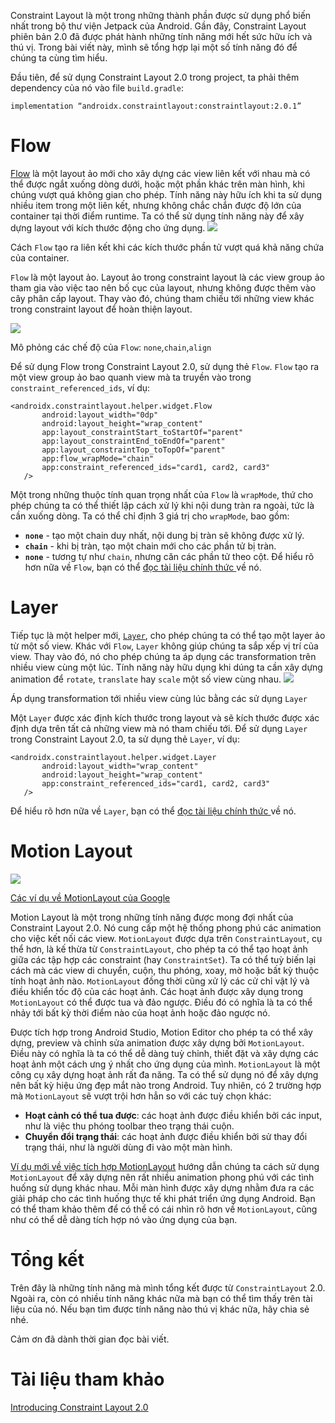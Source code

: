 Constraint Layout là một trong những thành phần được sử dụng phổ biến nhất trong bộ thư viện Jetpack của Android. Gần đây, Constraint Layout phiên bản 2.0 đã được phát hành những tính năng mới hết sức hữu ích và thú vị. Trong bài viết này, mình sẽ tổng hợp lại một số tính năng đó để chúng ta cùng tìm hiểu.

Đầu tiên, để sử dụng Constraint Layout 2.0 trong project, ta phải thêm dependency của nó vào file `build.gradle`:

`implementation “androidx.constraintlayout:constraintlayout:2.0.1”`
# Flow
[Flow](https://developer.android.com/reference/androidx/constraintlayout/helper/widget/Flow?hl=en) là một layout ảo mới cho xây dựng các view liên kết với nhau mà có thể được ngắt xuống dòng dưới, hoặc một phần khác trên màn hình, khi chúng vượt quá không gian cho phép. Tính năng này hữu ích khi ta sử dụng nhiều item trong một liên kết, nhưng không chắc chắn được độ lớn của container tại thời điểm runtime. Ta có thể sử dụng tính năng này để xây dựng layout với kích thước động cho ứng dụng.
![](https://images.viblo.asia/c6560526-f830-405c-92be-abafe246b154.gif)

Cách `Flow` tạo ra liên kết khi các kích thước phần tử vượt quá khả năng chứa của container.

`Flow` là một layout ảo. Layout ảo trong constraint layout là các view group ảo tham gia vào việc tao nên bố cục của layout, nhưng không được thêm vào cây phân cấp layout. Thay vào đó, chúng tham chiếu tới những view khác trong constraint layout để hoàn thiện layout.

![](https://images.viblo.asia/9d0c4c2b-779f-416d-b228-436d68cdd753.gif)

Mô phỏng các chế độ của `Flow`: `none`,`chain`,`align`

Để sử dụng Flow trong Constraint Layout 2.0, sử dụng thẻ `Flow`. `Flow` tạo ra một view group ảo bao quanh view mà ta truyền vào trong `constraint_referenced_ids`, ví dụ:
```
<androidx.constraintlayout.helper.widget.Flow
       android:layout_width="0dp"
       android:layout_height="wrap_content"
       app:layout_constraintStart_toStartOf="parent"
       app:layout_constraintEnd_toEndOf="parent"
       app:layout_constraintTop_toTopOf="parent"
       app:flow_wrapMode="chain"
       app:constraint_referenced_ids="card1, card2, card3"
   />
```
Một trong những thuộc tính quan trọng nhất của `Flow` là `wrapMode`, thứ cho phép chúng ta có thể thiết lập cách xử lý khi nội dung tràn ra ngoài, tức là cần xuống dòng.
Ta có thể chỉ định 3 giá trị cho `wrapMode`, bao gồm:
* **`none`** - tạo một chain duy nhất, nội dung bị tràn sẽ không được xử lý.
* **`chain`** - khi bị tràn, tạo một chain mới cho các phần tử bị tràn.
* **`none`** - tương tự như `chain`, nhưng căn các phần tử theo cột.
Để hiểu rõ hơn nữa về `Flow`, bạn có thể [đọc tài liệu chính thức ](https://developer.android.com/reference/androidx/constraintlayout/helper/widget/Flow)về nó.
# Layer
Tiếp tục là một helper mới, [`Layer`](https://developer.android.com/reference/androidx/constraintlayout/helper/widget/Layer), cho phép chúng ta có thể tạo một layer ảo từ một số view. Khác với `Flow`, `Layer` không giúp chúng ta sắp xếp vị trí của view. Thay vào đó, nó cho phép chúng ta áp dụng các transformation trên nhiều view cùng một lúc. 
Tính năng này hữu dụng khi dúng ta cần xây dựng animation để `rotate`, `translate` hay `scale` một số view cùng nhau.
![](https://images.viblo.asia/569270ab-9f80-4e82-9b16-b7426aa4b7e2.gif)

Áp dụng transformation tới nhiều view cùng lúc bằng các sử dụng `Layer`

Một `Layer` được xác định kích thước trong layout và sẽ kích thước được xác định dựa trên tất cả những view mà nó tham chiếu tới.
Để sử dụng `Layer` trong Constraint Layout 2.0, ta sử dụng thẻ `Layer`, ví dụ:
```
<androidx.constraintlayout.helper.widget.Layer
       android:layout_width="wrap_content"
       android:layout_height="wrap_content"
       app:constraint_referenced_ids="card1, card2, card3"
   />
```
Để hiểu rõ hơn nữa về `Layer`, bạn có thể [đọc tài liệu chính thức ](https://developer.android.com/reference/androidx/constraintlayout/helper/widget/Layer)về nó.
# Motion Layout
![](https://images.viblo.asia/d22a1045-9d0f-451f-9541-f7f3c702a75f.gif)

[Các ví dụ về MotionLayout của Google](https://github.com/android/views-widgets-samples/tree/master/ConstraintLayoutExamples/motionlayoutintegrations)

Motion Layout là một trong những tính năng được mong đợi nhất của Constraint Layout 2.0. Nó cung cấp một hệ thống phong phú các animation cho việc kết nối các view. `MotionLayout` được dựa trên `ConstraintLayout`, cụ thể hơn, là kế thừa từ `ConstraintLayout`, cho phép ta có thể tạo hoạt ảnh giữa các tập hợp các constraint (hay `ConstraintSet`). Ta có thể tuỳ biến lại cách mà các view di chuyển, cuộn, thu phóng, xoay, mờ hoặc bất kỳ thuộc tính hoạt ảnh nào. `MotionLayout` đồng thời cũng xử lý các cử chỉ vật lý và điều khiển tốc độ của các hoạt ảnh. Các hoạt ảnh được xây dụng trong `MotionLayout` có thể được tua và đảo ngược. Điều đó có nghĩa là ta có thể nhảy tới bất kỳ thời điểm nào của hoạt ảnh hoặc đảo ngược nó.

Được tích hợp trong Android Studio, Motion Editor cho phép ta có thể xây dựng, preview và chỉnh sửa animation được xây dựng bởi `MotionLayout`. Điều này có nghĩa là ta có thể dễ dàng tuỳ chỉnh, thiết đặt và xây dựng các hoạt ảnh một cách ưng ý nhất cho ứng dụng của mình.
`MotionLayout` là một công cụ xây dựng hoạt ảnh rất đa năng. Ta có thể sử dụng nó để xây dựng nên bất kỳ hiệu ứng đẹp mắt nào trong Android. Tuy nhiên, có 2 trường hợp mà `MotionLayout` sẽ vượt trội hơn hẳn so với các tuỳ chọn khác:
* **Hoạt cảnh có thể tua được**: các hoạt ảnh được điều khiển bởi các input, như là việc thu phóng toolbar theo trạng thái cuộn.
* **Chuyển đổi trạng thái**: các hoạt ảnh được điều khiển bởi sử thay đổi trạng thái, như là người dùng đi vào một màn hình.

[Ví dụ mới về việc tích hợp MotionLayout](https://github.com/android/views-widgets-samples/tree/master/ConstraintLayoutExamples/motionlayoutintegrations) hướng dẫn chúng ta cách sử dụng `MotionLayout` để xây dựng nên rất nhiều animation phong phú với các tình huống sử dụng khác nhau. Mỗi màn hình được xây dựng nhằm đưa ra các giải pháp cho các tình huống thực tế khi phát triển ứng dụng Android. Bạn có thể tham khảo thêm để có thể có cái nhìn rõ hơn về `MotionLayout`, cũng như có thể dễ dàng tích hợp nó vào ứng dụng của bạn.
# Tổng kết
Trên đây là những tính năng mà mình tổng kết được từ `ConstraintLayout` 2.0. Ngoài ra, còn có nhiều tính năng khác nữa mà bạn có thể tìm thấy trên tài liệu của nó. Nếu bạn tìm được tính năng nào thú vị khác nữa, hãy chia sẻ nhé.

Cảm ơn đã dành thời gian đọc bài viết.
# Tài liệu tham khảo
[Introducing Constraint Layout 2.0](https://medium.com/androiddevelopers/introducing-constraint-layout-2-0-9daa3e99995b)